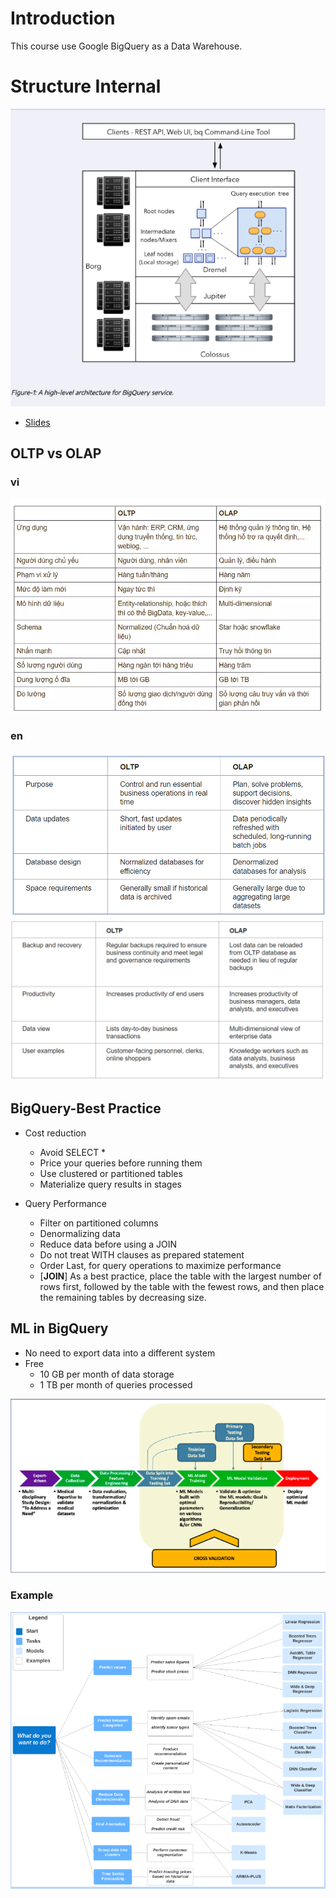 # Introduction
This course use Google BigQuery as a Data Warehouse.



# Structure Internal 
![alt text](imgs/image-3.png)

- [Slides](https://docs.google.com/presentation/d/1a3ZoBAXFk8-EhUsd7rAZd-5p_HpltkzSeujjRGB2TAI/edit#slide=id.p)


## OLTP vs OLAP

### **vi**
![alt text](imgs/image.png)


### **en**
![alt text](imgs/image-1.png)
![alt text](imgs/image-2.png)


## BigQuery-Best Practice
- Cost reduction
  - Avoid SELECT *
  - Price your queries before running them
  - Use clustered or partitioned tables
  - Materialize query results in stages

- Query Performance
  - Filter on partitioned columns
  - Denormalizing data
  - Reduce data before using a JOIN
  - Do not treat WITH clauses as prepared statement
  - Order Last, for query operations to maximize performance
  - [**JOIN**] As a best practice, place the table with the largest number of rows first, followed by the table with the fewest rows, and then place the remaining tables by decreasing size.
  
## ML in BigQuery
- No need to export data into a different system
- Free
  - 10 GB per month of data storage
  - 1 TB per month of queries processed
  
![alt text](imgs/image-4.png)

### Example

![alt text](image.png)